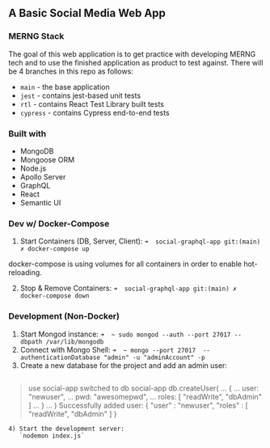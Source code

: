 ## A Basic Social Media Web App

### MERNG Stack

The goal of this web application is to get practice with developing MERNG tech and to use the finished application as product to test against. There will be 4 branches in this repo as follows:

- `main` - the base application
- `jest` - contains jest-based unit tests
- `rtl` - contains React Test Library built tests
- `cypress` - contains Cypress end-to-end tests

### Built with

- MongoDB
- Mongoose ORM
- Node.js
- Apollo Server
- GraphQL
- React
- Semantic UI

### Dev w/ Docker-Compose

1) Start Containers (DB, Server, Client):
`➜  social-graphql-app git:(main) ✗ docker-compose up`

docker-compose is using volumes for all containers in order to enable hot-reloading.

2) Stop & Remove Containers:
`➜  social-graphql-app git:(main) ✗ docker-compose down`

### Development (Non-Docker)

1) Start Mongod instance:
   `➜  ~ sudo mongod --auth --port 27017 --dbpath /var/lib/mongodb`
2) Connect with Mongo Shell:
   `➜  ~ mongo --port 27017  --authenticationDatabase "admin" -u "adminAccount" -p`
3) Create a new database for the project and add an admin user:
   ```
> use social-app
switched to db social-app
> db.createUser(
... {
...  user: "newuser",
...  pwd: "awesomepwd",
...  roles: [ "readWrite", "dbAdmin" ]
... }
... )
Successfully added user: { "user" : "newuser", "roles" : [ "readWrite", "dbAdmin" ] }
```
4) Start the development server:
   `nodemon index.js`